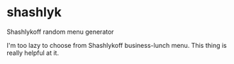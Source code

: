 # shashlyk
Shashlykoff random menu generator

I'm too lazy to choose from Shashlykoff business-lunch menu. This thing is really helpful at it. 

